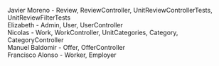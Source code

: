 Javier Moreno - Review, ReviewController, UnitReviewControllerTests, UnitReviewFilterTests  
Elizabeth - Admin, User, UserController  
Nicolas - Work, WorkController, UnitCategories, Category, CategoryController  
Manuel Baldomir - Offer, OfferController  
Francisco Alonso - Worker, Employer  
